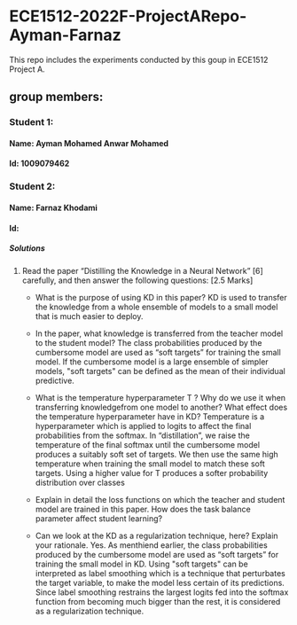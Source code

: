 # ECE1512-2022F-ProjectARepo-Ayman-Farnaz

This repo includes the experiments conducted by this goup in ECE1512 Project A.

## group members:
### Student 1:
#### Name: Ayman Mohamed Anwar Mohamed
#### Id: 1009079462
### Student 2:
#### Name: Farnaz Khodami
#### Id: 

##### Solutions
1.  Read the paper “Distilling the Knowledge in a Neural Network” [6] carefully, and then answer the following questions: [2.5 Marks]
    * What is the purpose of using KD in this paper? 
    KD is used to transfer the knowledge from a whole ensemble of models to a small model that is much easier to deploy.


    * In the paper, what knowledge is transferred from the teacher model to the student model?
    The class probabilities produced by the cumbersome model are used as “soft targets” for training the small model. If the cumbersome model is a large ensemble of simpler models, "soft targets" can be defined as the mean of their individual predictive.


    * What is the temperature hyperparameter T ? Why do we use it when transferring knowledgefrom one model to another? What effect does the temperature hyperparameter have in KD?
    Temperature is a hyperparameter which is applied to logits to affect the final probabilities from the softmax. 
    In “distillation”, we raise the temperature of the final softmax until the cumbersome model produces a suitably soft set of targets. We then use the same high temperature when training the small model to match these soft targets.
    Using a higher value for T produces a softer probability distribution over classes

    * Explain in detail the loss functions on which the teacher and student model are trained in this paper. How does the task balance parameter affect student learning? 

    * Can we look at the KD as a regularization technique, here? Explain your rationale.
    Yes. As menthiend earlier, the class probabilities produced by the cumbersome model are used as “soft targets” for training the small model in KD. Using "soft targets" can be interpreted as label smoothing which is a technique that perturbates the target variable, to make the model less certain of its predictions. Since label smoothing restrains the largest logits fed into the softmax function from becoming much bigger than the rest, it is considered as a regularization technique.
   